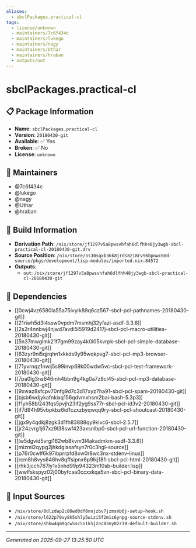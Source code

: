 ```yaml
---
aliases:
  - sbclPackages.practical-cl
tags:
  - license/unknown
  - maintainers/7c6f434c
  - maintainers/lukego
  - maintainers/nagy
  - maintainers/Uthar
  - maintainers/hraban
  - outputs/out
---
```


# sbclPackages.practical-cl

## 📋 Package Information

- **Name**: `sbclPackages.practical-cl`
- **Version**: `20180430-git`
- **Available**: ✅ Yes
- **Broken**: ✅ No
- **License**: `unknown`
## 👥 Maintainers

- @7c6f434c
- @lukego
- @nagy
- @Uthar
- @hraban


## 🔧 Build Information

- **Derivation Path**: `/nix/store/jf1297v5a8pwsvhfah6dlfhh48jy3wgb-sbcl-practical-cl-20180430-git.drv`
- **Source Position**: `/nix/store/ns30sqxb36k8jrds8z18rv96bpnwc60d-source/pkgs/development/lisp-modules/imported.nix:84572`
- **Outputs**:
  - `out`:  `/nix/store/jf1297v5a8pwsvhfah6dlfhh48jy3wgb-sbcl-practical-cl-20180430-git`

## 🔗 Dependencies

- [[0cwj4vz6580la55a75lvyik89q6cz567-sbcl-pcl-pathnames-20180430-git]]
- [[21riwh5d3l4ssw0vpdm7msmhj32yfazi-asdf-3.3.6]]
- [[2s2r4nnbwj4njwd7avdi5i5919d2417j-sbcl-pcl-macro-utilities-20180430-git]]
- [[5n37mwglmk21f7gm99zay4k0i05kvrpk-sbcl-pcl-simple-database-20180430-git]]
- [[63zyr9ni5qjrqhn1xkkds9y95wqkpvg7-sbcl-pcl-mp3-browser-20180430-git]]
- [[71yvrnqz1nwij5s99invp69k00wdw5vc-sbcl-pcl-test-framework-20180430-git]]
- [[7pa0lg3ns646mh4bbn9g4kg0a7z8cl45-sbcl-pcl-mp3-database-20180430-git]]
- [[9xwaz8sfcpv70nfg9d7c3d17xyz7ha91-sbcl-pcl-spam-20180430-git]]
- [[bjsb6wdjykafnkixq156qdvmxhsm2bai-bash-5.3p3]]
- [[f1yh58bl243fqs5pvjh23if2yg9ss77r-sbcl-pcl-id3v2-20180430-git]]
- [[if7d94h95vbpkbz6id1czxzbyqwqq9ry-sbcl-pcl-shoutcast-20180430-git]]
- [[jgx9y4qdkj8zgk3d1fh83888qy9klvc6-sbcl-2.5.7]]
- [[jr24zvrg1j67xz9l38swf423axsnlbp0-sbcl-pcl-url-function-20180430-git]]
- [[lw5dgvid5vrgi162wb8kvm3l4akadmkm-asdf-3.3.6]]
- [[mizmi2qypg2jhkdgiasafsyn7r0c3hgl-source]]
- [[p76r0cwlf6k97ibprrpfd8xw0r8wc3nx-stdenv-linux]]
- [[rcm8h8vys646hv8qffsipnx6p9lkj181-sbcl-pcl-html-20180430-git]]
- [[rhk3jcch767ly1x5nhd99p94323m10sb-builder.lisp]]
- [[wwlfskspyz02j00byfcaa0ccxxkqa5vn-sbcl-pcl-binary-data-20180430-git]]

## 📁 Input Sources

- `/nix/store/8dlzdap2c80wd0df8nnjzbv7jzmsmb6j-setup-hook.sh`
- `/nix/store/l622p70vy8k5sh7y5wizi5f2mic6ynpg-source-stdenv.sh`
- `/nix/store/shkw4qm9qcw5sc5n1k5jznc83ny02r39-default-builder.sh`

---
*Generated on 2025-09-27 13:25:50 UTC*
